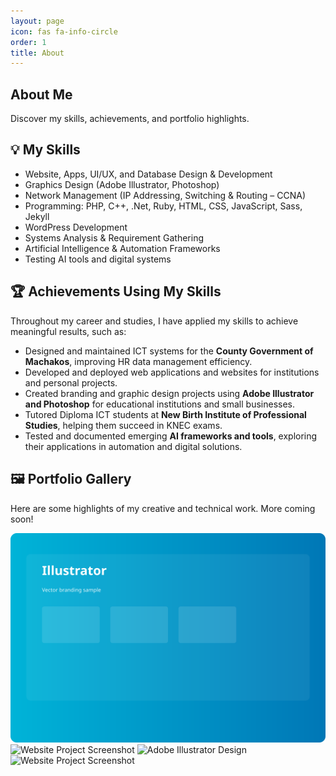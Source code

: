 ```yaml
---
layout: page
icon: fas fa-info-circle
order: 1
title: About
---
```


<link rel="stylesheet" href="/assets/css/about.css">

<section class="about-hero">
	<h1>About Me</h1>
	<p>Discover my skills, achievements, and portfolio highlights.</p>
</section>


## 💡 My Skills

- Website, Apps, UI/UX, and Database Design & Development
- Graphics Design (Adobe Illustrator, Photoshop)
- Network Management (IP Addressing, Switching & Routing – CCNA)
- Programming: PHP, C++, .Net, Ruby, HTML, CSS, JavaScript, Sass, Jekyll
- WordPress Development
- Systems Analysis & Requirement Gathering
- Artificial Intelligence & Automation Frameworks
- Testing AI tools and digital systems

## 🏆 Achievements Using My Skills

Throughout my career and studies, I have applied my skills to achieve meaningful results, such as:

- Designed and maintained ICT systems for the **County Government of Machakos**, improving HR data management efficiency.
- Developed and deployed web applications and websites for institutions and personal projects.
- Created branding and graphic design projects using **Adobe Illustrator and Photoshop** for educational institutions and small businesses.
- Tutored Diploma ICT students at **New Birth Institute of Professional Studies**, helping them succeed in KNEC exams.
- Tested and documented emerging **AI frameworks and tools**, exploring their applications in automation and digital solutions.

## 🖼️ Portfolio Gallery

Here are some highlights of my creative and technical work. More coming soon!

<div class="gallery">
	<img src="/assets/img/illustrator-design1.svg" alt="Adobe Illustrator Design">
	<img src="/assets/img/website-screenshot1.svg" alt="Website Project Screenshot">
	<img src="/assets/img/illustrator-design2.svg" alt="Adobe Illustrator Design">
	<img src="/assets/img/website-screenshot2.svg" alt="Website Project Screenshot">
</div>


